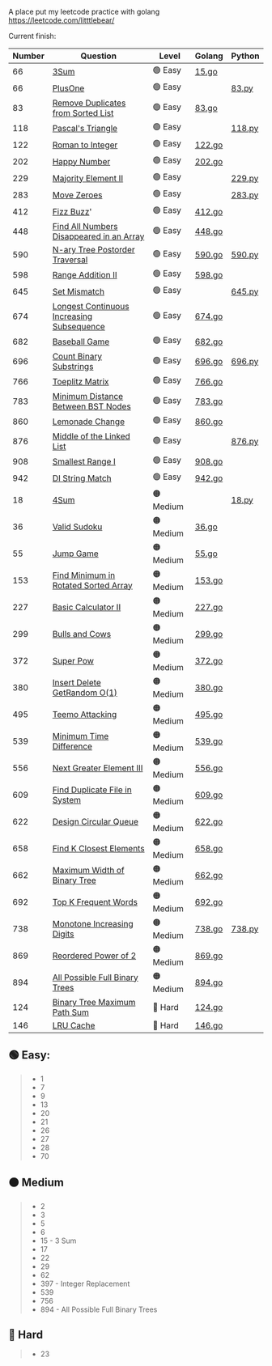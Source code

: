 A place put my leetcode practice with golang
https://leetcode.com/litttlebear/

Current finish:

|Number|Question|Level|Golang|Python|
|---|---|---|---|---|
|66|[3Sum](https://leetcode.com/problems/3sum/)|🟢 Easy|[15.go](https://github.com/ji394vul3m6/go-leetcode-practice/blob/master/go/solutions/15.go)||
|66|[PlusOne](https://leetcode.com/problems/plus-one/)|🟢 Easy||[83.py](https://github.com/ji394vul3m6/go-leetcode-practice/blob/master/python/83.py)|
|83|[Remove Duplicates from Sorted List](https://leetcode.com/problems/remove-duplicates-from-sorted-list)|🟢 Easy|[83.go](https://github.com/ji394vul3m6/go-leetcode-practice/blob/master/go/solutions/83.go)||
|118|[Pascal's Triangle](https://leetcode.com/problems/pascals-triangle/)|🟢 Easy||[118.py](https://github.com/ji394vul3m6/go-leetcode-practice/blob/master/python/118.py)|
|122|[Roman to Integer](https://leetcode.com/problems/roman-to-integer/)|🟢 Easy|[122.go](https://github.com/ji394vul3m6/go-leetcode-practice/blob/master/go/solutions/122.go)||
|202|[Happy Number](https://leetcode.com/problems/happy-number/submissions/)|🟢 Easy|[202.go](https://github.com/ji394vul3m6/go-leetcode-practice/blob/master/go/solutions/202.go)||
|229|[Majority Element II](https://leetcode.com/problems/majority-element-ii/)|🟢 Easy||[229.py](https://github.com/ji394vul3m6/go-leetcode-practice/blob/master/python/229.py)|
|283|[Move Zeroes](https://leetcode.com/problems/move-zeroes/)|🟢 Easy||[283.py](https://github.com/ji394vul3m6/go-leetcode-practice/blob/master/python/283.py)|
|412|[Fizz Buzz](https://leetcode.com/problems/fizz-buzz/)'|🟢 Easy|[412.go](https://github.com/ji394vul3m6/go-leetcode-practice/blob/master/go/solutions/412.go)||
|448|[Find All Numbers Disappeared in an Array](https://leetcode.com/problems/find-all-numbers-disappeared-in-an-array/)|🟢 Easy|[448.go](https://github.com/ji394vul3m6/go-leetcode-practice/blob/master/go/solutions/448.go)||
|590|[N-ary Tree Postorder Traversal](https://leetcode.com/problems/n-ary-tree-postorder-traversal/)|🟢 Easy|[590.go](https://github.com/ji394vul3m6/go-leetcode-practice/blob/master/go/solutions/590.go)|[590.py](https://github.com/ji394vul3m6/go-leetcode-practice/blob/master/python/590.py)|
|598|[Range Addition II](https://leetcode.com/problems/range-addition-ii/)|🟢 Easy|[598.go](https://github.com/ji394vul3m6/go-leetcode-practice/blob/master/go/solutions/598.go)||
|645|[Set Mismatch](https://leetcode.com/problems/set-mismatch/)|🟢 Easy||[645.py](https://github.com/ji394vul3m6/go-leetcode-practice/blob/master/python/645.py)|
|674|[Longest Continuous Increasing Subsequence](https://leetcode.com/problems/longest-continuous-increasing-subsequence)|🟢 Easy|[674.go](https://github.com/ji394vul3m6/go-leetcode-practice/blob/master/go/solutions/674.go)||
|682|[Baseball Game](https://leetcode.com/problems/baseball-game/)|🟢 Easy|[682.go](https://github.com/ji394vul3m6/go-leetcode-practice/blob/master/go/solutions/682.go)||
|696|[Count Binary Substrings](https://leetcode.com/problems/count-binary-substrings/)|🟢 Easy|[696.go](https://github.com/ji394vul3m6/go-leetcode-practice/blob/master/go/solutions/696.go)|[696.py](https://github.com/ji394vul3m6/go-leetcode-practice/blob/master/python/696.py)|
|766|[Toeplitz Matrix](https://leetcode.com/problems/toeplitz-matrix/description/)|🟢 Easy|[766.go](https://github.com/ji394vul3m6/go-leetcode-practice/blob/master/go/solutions/766.go)||
|783|[Minimum Distance Between BST Nodes](https://leetcode.com/problems/minimum-distance-between-bst-nodes/description/)|🟢 Easy|[783.go](https://github.com/ji394vul3m6/go-leetcode-practice/blob/master/go/solutions/783.go)||
|860|[Lemonade Change](https://leetcode.com/problems/lemonade-change/)|🟢 Easy|[860.go](https://github.com/ji394vul3m6/go-leetcode-practice/blob/master/go/solutions/860.go)||
|876|[Middle of the Linked List](https://leetcode.com/problems/middle-of-the-linked-list/)|🟢 Easy||[876.py](https://github.com/ji394vul3m6/go-leetcode-practice/blob/master/python/876.py)|
|908|[Smallest Range I](https://leetcode.com/problems/smallest-range-i/)|🟢 Easy|[908.go](https://github.com/ji394vul3m6/go-leetcode-practice/blob/master/go/solutions/908.go)||
|942|[DI String Match](https://leetcode.com/problems/di-string-match/)|🟢 Easy|[942.go](https://github.com/ji394vul3m6/go-leetcode-practice/blob/master/go/solutions/942.go)||
|18|[4Sum](https://leetcode.com/problems/4sum/)|🟠 Medium||[18.py](https://github.com/ji394vul3m6/go-leetcode-practice/blob/master/python/18.py)|
|36|[Valid Sudoku](https://leetcode.com/problems/valid-sudoku/)|🟠 Medium|[36.go](https://github.com/ji394vul3m6/go-leetcode-practice/blob/master/go/solutions/36.go)||
|55|[Jump Game](https://leetcode.com/problems/jump-game)|🟠 Medium|[55.go](https://github.com/ji394vul3m6/go-leetcode-practice/blob/master/go/solutions/55.go)||
|153|[Find Minimum in Rotated Sorted Array](https://leetcode.com/problems/find-minimum-in-rotated-sorted-array/)|🟠 Medium|[153.go](https://github.com/ji394vul3m6/go-leetcode-practice/blob/master/go/solutions/153.go)||
|227|[Basic Calculator II](https://leetcode.com/problems/basic-calculator-ii/description/)|🟠 Medium|[227.go](https://github.com/ji394vul3m6/go-leetcode-practice/blob/master/go/solutions/227.go)||
|299|[Bulls and Cows](https://leetcode.com/problems/bulls-and-cows/description/)|🟠 Medium|[299.go](https://github.com/ji394vul3m6/go-leetcode-practice/blob/master/go/solutions/299.go)||
|372|[Super Pow](https://leetcode.com/problems/super-pow/)|🟠 Medium|[372.go](https://github.com/ji394vul3m6/go-leetcode-practice/blob/master/go/solutions/372.go)||
|380|[Insert Delete GetRandom O(1)](https://leetcode.com/problems/insert-delete-getrandom-o1/)|🟠 Medium|[380.go](https://github.com/ji394vul3m6/go-leetcode-practice/blob/master/go/solutions/380.go)||
|495|[Teemo Attacking](https://leetcode.com/problems/teemo-attacking/description/)|🟠 Medium|[495.go](https://github.com/ji394vul3m6/go-leetcode-practice/blob/master/go/solutions/495.go)||
|539|[Minimum Time Difference](https://leetcode.com/problems/minimum-time-difference/)|🟠 Medium|[539.go](https://github.com/ji394vul3m6/go-leetcode-practice/blob/master/go/solutions/539.go)||
|556|[Next Greater Element III](https://leetcode.com/problems/next-greater-element-iii/description/)|🟠 Medium|[556.go](https://github.com/ji394vul3m6/go-leetcode-practice/blob/master/go/solutions/556.go)||
|609|[Find Duplicate File in System](https://leetcode.com/problems/find-duplicate-file-in-system/)|🟠 Medium|[609.go](https://github.com/ji394vul3m6/go-leetcode-practice/blob/master/go/solutions/609.go)||
|622|[Design Circular Queue](https://leetcode.com/problems/design-circular-queue/)|🟠 Medium|[622.go](https://github.com/ji394vul3m6/go-leetcode-practice/blob/master/go/solutions/622.go)||
|658|[Find K Closest Elements](https://leetcode.com/problems/find-k-closest-elements)|🟠 Medium|[658.go](https://github.com/ji394vul3m6/go-leetcode-practice/blob/master/go/solutions/658.go)||
|662|[Maximum Width of Binary Tree](https://leetcode.com/problems/maximum-width-of-binary-tree/description/)|🟠 Medium|[662.go](https://github.com/ji394vul3m6/go-leetcode-practice/blob/master/go/solutions/662.go)||
|692|[Top K Frequent Words](https://leetcode.com/problems/top-k-frequent-words/description/)|🟠 Medium|[692.go](https://github.com/ji394vul3m6/go-leetcode-practice/blob/master/go/solutions/692.go)||
|738|[Monotone Increasing Digits](https://leetcode.com/problems/monotone-increasing-digits/)|🟠 Medium|[738.go](https://github.com/ji394vul3m6/go-leetcode-practice/blob/master/go/solutions/738.go)|[738.py](https://github.com/ji394vul3m6/go-leetcode-practice/blob/master/python/738.py)|
|869|[Reordered Power of 2](https://leetcode.com/problems/reordered-power-of-2)|🟠 Medium|[869.go](https://github.com/ji394vul3m6/go-leetcode-practice/blob/master/go/solutions/869.go)||
|894|[All Possible Full Binary Trees](https://leetcode.com/problems/all-possible-full-binary-trees/description/)|🟠 Medium|[894.go](https://github.com/ji394vul3m6/go-leetcode-practice/blob/master/go/solutions/894.go)||
|124|[Binary Tree Maximum Path Sum](https://leetcode.com/problems/binary-tree-maximum-path-sum)|🔴 Hard|[124.go](https://github.com/ji394vul3m6/go-leetcode-practice/blob/master/go/solutions/124.go)||
|146|[LRU Cache](https://leetcode.com/problems/lru-cache)|🔴 Hard|[146.go](https://github.com/ji394vul3m6/go-leetcode-practice/blob/master/go/solutions/146.go)|| 

🟢 Easy:
---------------
> * 1
> * 7
> * 9
> * 13 
> * 20
> * 21
> * 26
> * 27
> * 28
> * 70

🟠 Medium
---------------
> * 2
> * 3
> * 5
> * 6
> * 15 - 3 Sum
> * 17
> * 22
> * 29
> * 62
> * 397 - Integer Replacement
> * 539
> * 756
> * 894 - All Possible Full Binary Trees


🔴 Hard
---------------
> * 23
